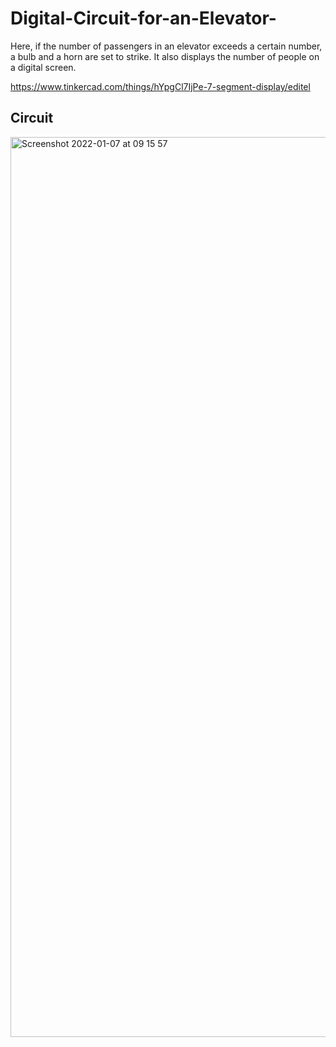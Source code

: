 # Digital-Circuit-for-an-Elevator-
Here, if the number of passengers in an elevator exceeds a certain number, a bulb and a horn are set to strike. It also displays the number of people on a digital screen.

https://www.tinkercad.com/things/hYpgCl7IjPe-7-segment-display/editel

<h2>Circuit</h2>

<img width="1440" alt="Screenshot 2022-01-07 at 09 15 57" src="https://user-images.githubusercontent.com/76505825/148488183-fd818d34-78d8-49bc-ba49-3fad6f9bda4a.png">
